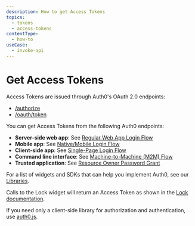 ```yaml
---
description: How to get Access Tokens
topics:
  - tokens
  - access-tokens
contentType:
  - how-to
useCase:
  - invoke-api
---
```

# Get Access Tokens

Access Tokens are issued through Auth0's OAuth 2.0 endpoints:

* [/authorize](/api/authentication#authorize-application)
* [/oauth/token](/api/authentication#get-token)

You can get Access Tokens from the following Auth0 endpoints:

  * **Server-side web app**: See [Regular Web App Login Flow](/flows/concepts/regular-web-app-login-flow)
  * **Mobile app**: See [Native/Mobile Login Flow](/flows/concepts/mobile-login-flow)
  * **Client-side app**: See [Single-Page Login Flow](/flows/concepts/single-page-login-flow)
  * **Command line interface**: See [Machine-to-Machine (M2M) Flow](/flows/concepts/m2m-flow)
  * **Trusted application**: See [Resource Owner Password Grant](/api-auth/grant/password)

For a list of widgets and SDKs that can help you implement Auth0, see our [Libraries](/libraries).

Calls to the Lock widget will return an Access Token as shown in the [Lock documentation](/libraries/lock).

If you need only a client-side library for authorization and authentication, use [auth0.js](/libraries/auth0js).
